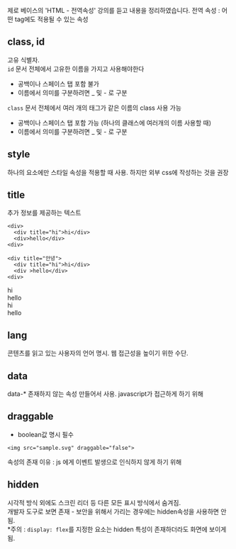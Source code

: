 제로 베이스의 'HTML - 전역속성' 강의를 듣고 내용을 정리하였습니다.
전역 속성 : 어떤 tag에도 적용될 수 있는 속성
## class, id
고유 식별자. <br />
`id`
문서 전체에서 고유한 이름을 가지고 사용해야한다
- 공백이나 스페이스 탭 포함 불가
- 이름에서 의미를 구분하려면 _ 및 - 로 구분
  
`class`
문서 전체에서 여러 개의 태그가 같은 이름의 class 사용 가능
- 공백이나 스페이스 탭 포함 가능 (하나의 클래스에 여러개의 이름 사용할 때)
- 이름에서 의미를 구분하려면 _ 및 - 로 구분

## style
하나의 요소에만 스타일 속성을 적용할 때 사용. 하지만 외부 css에 작성하는 것을 권장

## title
추가 정보를 제공하는 텍스트
```
<div>
  <div title="hi">hi</div>
  <div>hello</div>
<div>

<div title="안녕">
  <div title="hi">hi</div>
  <div >hello</div>
<div>
```
<div title="hi">
  <div>hi</div>
  <div>hello</div>
<div>

<div title="안녕">
  <div title="hi">hi</div>
  <div >hello</div>
<div>

## lang
콘텐츠를 읽고 있는 사용자의 언어 명시. 웹 접근성을 높이기 위한 수단.

## data
data-*
존재하지 않는 속성 만들어서 사용. javascript가 접근하게 하기 위해

## draggable
- boolean값 명시 필수
```
<img src="sample.svg" draggable="false">
```
속성의 존재 이유 : js 에게 이벤트 발생으로 인식하지 않게 하기 위해

## hidden
시각적 방식 외에도 스크린 리더 등 다른 모든 표시 방식에서 숨겨짐.<br />
개발자 도구로 보면 존재 - 보안을 위해서 가리는 경우에는 hidden속성을 사용하면 안됨.<br />
*주의 : `display: flex`를 지정한 요소는 hidden 특성이 존재하더라도 화면에 보이게됨.